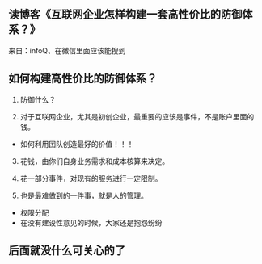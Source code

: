 ## 读博客《互联网企业怎样构建一套高性价比的防御体系？》

来自：infoQ、在微信里面应该能搜到

## 如何构建高性价比的防御体系？

1. 防御什么？

2. 对于互联网企业，尤其是初创企业，最重要的应该是事件，不是账户里面的钱。
  * 如何利用团队创造最好的价值！！！

3. 花钱，由你们自身业务需求和成本核算来决定。

4. 花一部分事件，对现有的服务进行一定限制。

5. 也是最难做到的一件事，就是人的管理。
  * 权限分配
  * 在没有建设性意见的时候，大家还是抱怨纷纷

## 后面就没什么可关心的了
